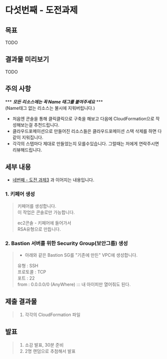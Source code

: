 # 다섯번째 - 도전과제

## 목표
TODO

## 결과물 미리보기
TODO

## 주의 사항

*** ***모든 리소스에는 꼭 Name 태그를 붙여주세요*** ***   
(Name태그 없는 리소스는 불시에 지워버립니다.)

* 처음엔 콘솔을 통해 클릭클릭으로 구축을 해보고 다음에 CloudFormation으로 작성해보는걸 추천드립니다.
* 클라우드포메이션으로 만들어진 리소스들은 클라우드포메이션 스택 삭제를 하면 다같이 지워집니다.
* 각각의 스탭마다 제대로 만들었는지 모를수있습니다. 그럴때는 저에게 연락주시면 리뷰해드립니다.

## 세부 내용
*  [네번째 - 도전 과제3](https://github.com/sghaha/t2/blob/main/4th.md) 과 이어지는 내용입니다.

### 1. 키페어 생성
> 키페어를 생성합니다.    
> 이 작업은 콘솔로만 가능합니다.   
>    
> ec2콘솔 - 키페어에 들어가서   
> RSA유형으로 만듭니다.

### 2. Bastion 서버를 위한 Security Group(보안그룹) 생성
> * 아래와 같은 Bastion SG를 "기존에 만든" VPC에 생성합니다.   
>    
> 유형 : SSH   
> 프로토콜 : TCP   
> 포트 : 22   
> from : 0.0.0.0/0 (AnyWhere)  ::: 내 아이피만 열어줘도 된다.


## 제출 결과물
> 1. 각각의 CloudFormation 파일

## 발표
> 1. 소감 발표, 30분 준비
> 2. 2명 랜덤으로 추첨해서 발표
